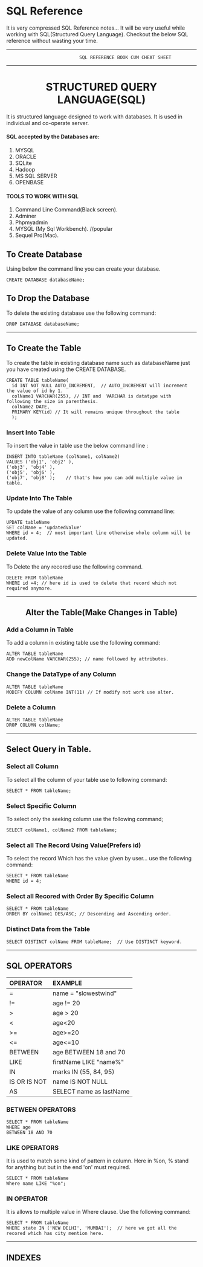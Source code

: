 # SQL Reference
It is very compressed SQL Reference notes... It will be very useful while working with SQL(Structured Query Language). Checkout the below SQL reference without wasting your time.

--------------------------------------------------------------------------------------
                               SQL REFERENCE BOOK CUM CHEAT SHEET
--------------------------------------------------------------------------------------

# <center>STRUCTURED QUERY LANGUAGE(SQL)</center>
It is structured language designed to work with databases. It is used in individual
and co-operate server.

#### SQL accepted by the Databases are:
1. MYSQL
2. ORACLE
3. SQLite
4. Hadoop
5. MS SQL SERVER
6. OPENBASE

#### TOOLS TO WORK WITH SQL
1. Command Line Command(Black screen).
2. Adminer
3. Phpmyadmin
4. MYSQL (My Sql Workbench).  //popular
5. Sequel Pro(Mac).

## To Create Database
Using below the command line you can create your database.
```
CREATE DATABASE databaseName;
```
## To Drop the Database
To delete the existing database use the following command:
```
DROP DATABASE databaseName;
```
-------------------------------------------------------------------------------------------
## To Create the Table
To create the table in existing database name such as databaseName just you have created using
the CREATE DATABASE.

```
CREATE TABLE tableName(
  id INT NOT NULL AUTO_INCREMENT,  // AUTO_INCREMENT will increment the value of id by 1.
  colName1 VARCHAR(255), // INT and  VARCHAR is datatype with following the size in parenthesis.
  colName2 DATE,
  PRIMARY KEY(id) // It will remains unique throughout the table
  );
```

### Insert Into Table
To insert the value in table use the below command line :
```
INSERT INTO tableName (colName1, colName2)
VALUES ('obj1', 'obj2' ),
('obj3', 'obj4' ),
('obj5', 'obj6' ),
('obj7', 'obj8' );    // that's how you can add multiple value in table.
```
### Update Into The Table
To update the value of any column use the following command line:
```
UPDATE tableName
SET colName = 'updatedValue'
WHERE id = 4;  // most important line otherwise whole column will be updated.
```

### Delete Value Into the Table
To Delete the any recored use the following command.
```
DELETE FROM tableName
WHERE id =4; // here id is used to delete that record which not required anymore.
```
---------------------------------------------------------------------------------------
## <center>Alter the Table(Make Changes in Table)</center>

### Add a Column in Table
To add a column in existing table use the following command:
```
ALTER TABLE tableName
ADD newColName VARCHAR(255); // name followed by attributes.
```
### Change the DataType of any Column
```
ALTER TABLE tableName
MODIFY COLUMN colName INT(11) // If modify not work use alter.
```

### Delete a Column
```
ALTER TABLE tableName
DROP COLUMN colName;
```
------------------------------------------------------------------------------------------
## Select Query in Table.
### Select all Column
To select all the column of your table use to following command:
```
SELECT * FROM tableName;
```

### Select Specific Column
To select only the seeking column use the following command;
```
SELECT colName1, colName2 FROM tableName;
```
### Select all The Record Using Value(Prefers id)
To select the record Which has the value given by user... use the following command:
```
SELECT * FROM tableName
WHERE id = 4;
```
### Select all Recored with Order By Specific Column
```
SELECT * FROM tableName
ORDER BY colName1 DES/ASC; // Descending and Ascending order.
```
### Distinct Data from the Table
```
SELECT DISTINCT colName FROM tableName;  // Use DISTINCT keyword.
```
-----------------------------------------------------------------------------------------------
## SQL OPERATORS

| OPERATOR       | EXAMPLE                    |
| :------------- | :-------------             |
| =              | name = "slowestwind"       |
| !=             | age != 20                  |
| >              | age > 20                   |
| <              | age<20                     |
| >=             | age>=20                    |
| <=             | age<=10                    |
| BETWEEN        | age BETWEEN 18 and 70      |
| LIKE           | firstName LIKE "name%"     |
| IN             | marks IN (55, 84, 95)      |
| IS OR IS NOT   | name IS NOT NULL           |
| AS             | SELECT name as lastName    |

### BETWEEN OPERATORS

```
SELECT * FROM tableName
WHERE age
BETWEEN 18 AND 70
```

### LIKE OPERATORS
It is used to match some kind of pattern in column. Here in %on, % stand for anything but but in the end 'on' must required.
```
SELECT * FROM tableName
Where name LIKE "%on";
```

### IN OPERATOR
It is allows to multiple value in Where clause. Use the following command:
```
SELECT * FROM tableName
WHERE state IN ('NEW DELHI', 'MUMBAI');  // here we got all the recored which has city mention here.
```
------------------------------------------------------------------------------------
## INDEXES
